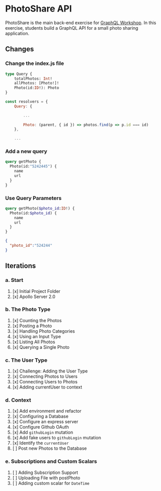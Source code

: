 PhotoShare API
===============
PhotoShare is the main back-end exercise for [GraphQL Workshop](https://www.graphqlworkshop.com). In this exercise, students build a GraphQL API for a small photo sharing application.

Changes
---------------

### Change the index.js file

```graphql
type Query {
    totalPhotos: Int!
    allPhotos: [Photo!]!
    Photo(id:ID!): Photo
}
```

```javascript
const resolvers = {
    Query: {

        ...
        
        Photo: (parent, { id }) => photos.find(p => p.id === id)
    },

    ...

```

### Add a new query 

```graphql
query getPhoto {
  Photo(id:"5242445") {
    name
    url
  }
}
```


### Use Query Parameters

```graphql
query getPhoto($photo_id:ID!) {
  Photo(id:$photo_id) {
    name
    url
  }
}
```

```json
{
  "photo_id":"524244"
}
```

Iterations
---------------

### a. Start

1. [x] Initial Project Folder
2. [x] Apollo Server 2.0

### b. The Photo Type

1. [x] Counting the Photos 
2. [x] Posting a Photo 
3. [x] Handling Photo Categories 
4. [x] Using an Input Type 
5. [x] Listing All Photos 
6. [x] Querying a Single Photo 

### c. The User Type

1. [x] Challenge: Adding the User Type
2. [x] Connecting Photos to Users
3. [x] Connecting Users to Photos
4. [x] Adding currentUser to context

### d. Context

1. [x] Add environment and refactor
2. [x] Configuring a Database
3. [x] Configure an express server
4. [x] Configure Github OAuth
5. [x] Add `githubLogin` mutation
6. [x] Add fake users to `githubLogin` mutation
7. [x] Identify the `currentUser`
8. [ ] Post new Photos to the Database

### e. Subscriptions and Custom Scalars

1. [ ] Adding Subscription Support 
2. [ ] Uploading File with postPhoto 
3. [ ] Adding custom scalar for `DateTime`
